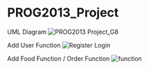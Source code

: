 # PROG2013_Project

UML Diagram
![PROG2013 Project_G8](https://github.com/Jim030123/PROG2013_Project/assets/101628739/0ee5509a-d44f-4171-92ad-f1905d931b91)



Add User Function
![Register Login](https://github.com/Jim030123/PROG2013_Project/assets/101628739/d486e378-cf13-47bb-a558-1fb7a33b927b)

Add Food Function / Order Function
![function](https://github.com/Jim030123/PROG2013_Project/assets/101628739/7c0d1521-5645-47e2-969f-4700e6f32ffe)

